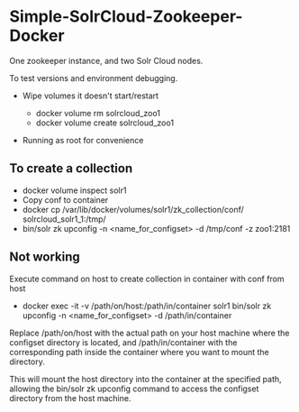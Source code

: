 # Simple-SolrCloud-Zookeeper-Docker
One zookeeper instance, and two Solr Cloud nodes.

To test versions and environment debugging.

- Wipe volumes it doesn't start/restart
  - docker volume rm solrcloud_zoo1
  - docker volume create solrcloud_zoo1

- Running as root for convenience


## To create a collection

- docker volume inspect solr1
- Copy conf to container
- docker cp /var/lib/docker/volumes/solr1/zk_collection/conf/ solrcloud_solr1_1:/tmp/
- bin/solr zk upconfig -n <name_for_configset> -d /tmp/conf -z zoo1:2181

## Not working
Execute command on host to create collection in container with conf from host

- docker exec -it -v /path/on/host:/path/in/container solr1 bin/solr zk upconfig -n <name_for_configset> -d /path/in/container

Replace /path/on/host with the actual path on your host machine where the configset directory is located, and /path/in/container with the corresponding path inside the container where you want to mount the directory.

This will mount the host directory into the container at the specified path, allowing the bin/solr zk upconfig command to access the configset directory from the host machine.
